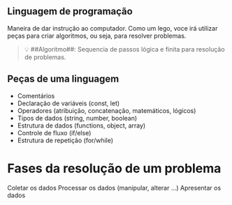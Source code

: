 ## Linguagem de programação

Maneira de dar instrução ao computador.
Como um lego, voce irá utilizar peças para criar algoritmos, ou seja, para resolver problemas.

> 💡 ##Algoritmo##: Sequencia de passos lógica e finita para resolução de problemas.

## Peças de uma linguagem

- Comentários
- Declaração de variáveis (const, let)
- Operadores (atribuição, concatenação, matemáticos, lógicos)
- Tipos de dados (string, number, boolean)
- Estrutura de dados (functions, object, array)
- Controle de fluxo (if/else)
- Estrutura de repetição (for/while)

# Fases da resolução de um problema

Coletar os dados
Processar os dados (manipular, alterar ...)
Apresentar os dados
